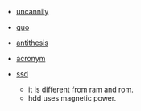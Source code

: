 - [uncannily](https://dictionary.cambridge.org/dictionary/english/uncannily)

- [quo](https://www.merriam-webster.com/dictionary/quo#:~:text=%3A%20something%20received%20or%20given%20for%20something%20else)

- [antithesis](https://dictionary.cambridge.org/ja/dictionary/english/antithesis)

- [acronym](https://dictionary.cambridge.org/dictionary/english/acronym)

- [ssd](https://securis.com/news/what-is-a-hard-drive/)
    - it is different from ram and rom.
    - hdd uses magnetic power.
